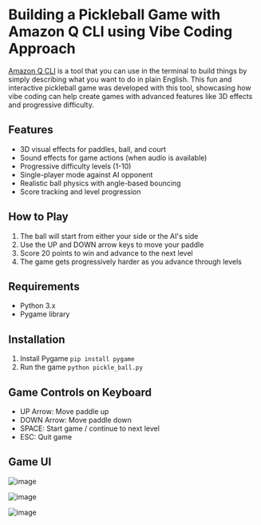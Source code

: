 # Building a Pickleball Game with Amazon Q CLI using Vibe Coding Approach
[Amazon Q CLI](https://aws.amazon.com/blogs/devops/introducing-the-enhanced-command-line-interface-in-amazon-q-developer/) is a tool that you can use in the terminal to build things by simply describing what you want to do in plain English. This fun and interactive pickleball game was developed with this tool, showcasing how vibe coding can help create games with advanced features like 3D effects and progressive difficulty. 

## Features
- 3D visual effects for paddles, ball, and court
- Sound effects for game actions (when audio is available)
- Progressive difficulty levels (1-10)
- Single-player mode against AI opponent
- Realistic ball physics with angle-based bouncing
- Score tracking and level progression

## How to Play
1. The ball will start from either your side or the AI's side
2. Use the UP and DOWN arrow keys to move your paddle
3. Score 20 points to win and advance to the next level
4. The game gets progressively harder as you advance through levels

## Requirements
- Python 3.x
- Pygame library

## Installation
1. Install Pygame `pip install pygame`
2. Run the game `python pickle_ball.py`

## Game Controls on Keyboard
- UP Arrow: Move paddle up
- DOWN Arrow: Move paddle down
- SPACE: Start game / continue to next level
- ESC: Quit game

## Game UI
![image](https://github.com/user-attachments/assets/d1d35949-1aa4-4f9a-a9de-49da631603e8)

![image](https://github.com/user-attachments/assets/a1f4464a-d44f-4497-bcff-44d5e5d23123)

![image](https://github.com/user-attachments/assets/2b5d6fdd-1c8a-402e-879a-1c15beb5fce3)
